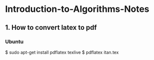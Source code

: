 # Introduction-to-Algorithms-Notes

## 1. How to convert latex to pdf

### Ubuntu

$ sudo apt-get install pdflatex texlive
$ pdflatex itan.tex
